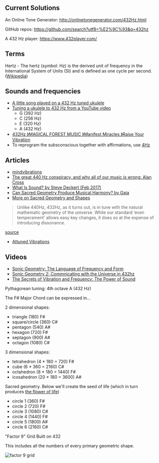 ## Current Solutions

An Online Tone Generator: http://onlinetonegenerator.com/432Hz.html

GitHub repos: https://github.com/search?utf8=%E2%9C%93&q=432hz

A 432 Hz player: https://www.432player.com/

## Terms

Hertz - The hertz (symbol: Hz) is the derived unit of frequency in the International System of Units (SI) and is defined as one cycle per second. ([Wikipedia](https://en.wikipedia.org/wiki/Hertz))

## Sounds and frequencies

- [A little song played on a 432 Hz tuned ukulele](https://www.youtube.com/watch?v=ds8tNDWFCbQ)
- [Tuning a ukulele to 432 Hz from a YouTube video](https://www.youtube.com/watch?v=zWL0C18u3pk)
  - G (392 Hz)
  - C (256 Hz)
  - E (320 Hz)
  - A (432 Hz)
- [432Hz 》MAGICAL FOREST MUSIC 》Manifest Miracles 》Raise Your Vibration](https://www.youtube.com/watch?v=L2PQKda8bj0)
- To reprogram the subsconscious together with affirmations, use [4Hz](https://www.youtube.com/watch?v=BZyGxL2FnVU)

## Articles

- [mindvibrations](https://www.mindvibrations.com/432-hz/)
- [The great 440 Hz conspiracy, and why all of our music is wrong: Alan Cross](https://globalnews.ca/news/4194106/440-hz-conspiracy-music/)
- [What Is Sound? by Steve Deckert (Feb 2017)](http://www.decware.com/newsite/DECWARESOUND.pdf)
- [Can Sacred Geometry Produce Musical Harmony? by Gaia](https://www.gaia.com/article/can-sacred-geometry-produce-musical-harmony)
- [More on Sacred Geometry and Shapes](https://www.consciousawareness.info/sacred-geometry)
> Unlike 440Hz, 432Hz, as it turns out, is in tune with the natural mathematic geometry of the universe. While our standard ‘even temperament’ allows easy key changes, it does so at the expense of introducing dissonance.

[source](https://www.strymon.net/this-weeks-favorite-midnights-ocean-and-bluesky/)

- [Attuned Vibrations](https://attunedvibrations.com/432hz/)

## Videos

- [Sonic Geometry: The Language of Frequency and Form](https://www.youtube.com/watch?v=FY74AFQl2qQ)
- [Sonic Geometry 2: Commnicating with the Universe in 432hz](https://www.youtube.com/watch?v=Yimor2jRmCA)
- [The Secrets of Vibration and Frequency: The Power of Sound](https://www.youtube.com/watch?v=_aeeNMk04l0&t=7s)

Pythagorean tuning: 4th octave A (432 Hz)

The F# Major Chord can be expressed in...

2 dimensional shapes:
- triangle (180) F#
- square/circle (360) C#
- pentagon (540) A#
- hexagon (720) F#
- septagon (900) A#
- octagon (1080) C#

3 dimensional shapes:
- tetrahedron (4 * 180 = 720) F#
- cube (6 * 360 = 2160) C#
- octahedron (8 * 180 = 1440) F#
- icosahedron (20 * 180 = 3600) A#
  
Sacred geometry. Below we'll create the seed of life (which in turn produces [the flower of life](https://www.bibliotecapleyades.net/geometria_sagrada/esp_geometria_sagrada_6.htm))
- circle 1 (360) F#
- circle 2 (720) F#
- circle 3 (1080) C#
- circle 4 (1440) F#
- circle 5 (1800) A#
- circle 6 (2160) C#

"Factor 9" Grid Built on 432

This includes all the numbers of every primary geometric shape.

![factor 9 grid](https://www.roelhollander.eu/en/wp-content/uploads/manual/Factor9-grid.png)
